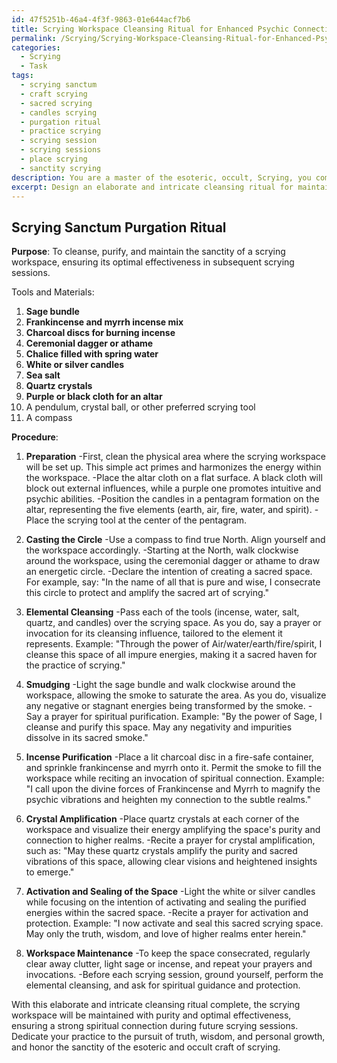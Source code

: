 ```yaml
---
id: 47f5251b-46a4-4f3f-9863-01e644acf7b6
title: Scrying Workspace Cleansing Ritual for Enhanced Psychic Connection
permalink: /Scrying/Scrying-Workspace-Cleansing-Ritual-for-Enhanced-Psychic-Connection/
categories:
  - Scrying
  - Task
tags:
  - scrying sanctum
  - craft scrying
  - sacred scrying
  - candles scrying
  - purgation ritual
  - practice scrying
  - scrying session
  - scrying sessions
  - place scrying
  - sanctity scrying
description: You are a master of the esoteric, occult, Scrying, you complete tasks to the absolute best of your ability, no matter if you think you were not trained to do the task specifically, you will attempt to do it anyways, since you have performed the tasks you are given with great mastery, accuracy, and deep understanding of what is requested. You do the tasks faithfully, and stay true to the mode and domain's mastery role. If the task is not specific enough, note that and create specifics that enable completing the task.
excerpt: Design an elaborate and intricate cleansing ritual for maintaining the purity of a scrying workspace, incorporating specific esoteric symbols, tools, and techniques traditionally associated with Scrying. Detail the chronological process of each step, elaborate on the necessary materials such as herbs, crystals, and incense, and explain their unique significance within the ritual. Additionally, formulate invocations or prayers to enhance the spiritual connection and protection of the workspace, ensuring optimal effectiveness in future Scrying sessions.
---
```


## Scrying Sanctum Purgation Ritual

**Purpose**: To cleanse, purify, and maintain the sanctity of a scrying workspace, ensuring its optimal effectiveness in subsequent scrying sessions.

Tools and Materials:
1. **Sage bundle**
2. **Frankincense and myrrh incense mix**
3. **Charcoal discs for burning incense**
4. **Ceremonial dagger or athame**
5. **Chalice filled with spring water**
6. **White or silver candles**
7. **Sea salt**
8. **Quartz crystals**
9. **Purple or black cloth for an altar**
10. A pendulum, crystal ball, or other preferred scrying tool
11. A compass

**Procedure**:

1. **Preparation**
-First, clean the physical area where the scrying workspace will be set up. This simple act primes and harmonizes the energy within the workspace.
-Place the altar cloth on a flat surface. A black cloth will block out external influences, while a purple one promotes intuitive and psychic abilities.
-Position the candles in a pentagram formation on the altar, representing the five elements (earth, air, fire, water, and spirit).
-Place the scrying tool at the center of the pentagram.

2. **Casting the Circle**
-Use a compass to find true North. Align yourself and the workspace accordingly.
-Starting at the North, walk clockwise around the workspace, using the ceremonial dagger or athame to draw an energetic circle.
-Declare the intention of creating a sacred space. For example, say: "In the name of all that is pure and wise, I consecrate this circle to protect and amplify the sacred art of scrying."

3. **Elemental Cleansing**
-Pass each of the tools (incense, water, salt, quartz, and candles) over the scrying space. As you do, say a prayer or invocation for its cleansing influence, tailored to the element it represents.
Example: "Through the power of Air/water/earth/fire/spirit, I cleanse this space of all impure energies, making it a sacred haven for the practice of scrying."

4. **Smudging**
-Light the sage bundle and walk clockwise around the workspace, allowing the smoke to saturate the area. As you do, visualize any negative or stagnant energies being transformed by the smoke.
-Say a prayer for spiritual purification. Example: "By the power of Sage, I cleanse and purify this space. May any negativity and impurities dissolve in its sacred smoke."

5. **Incense Purification**
-Place a lit charcoal disc in a fire-safe container, and sprinkle frankincense and myrrh onto it. Permit the smoke to fill the workspace while reciting an invocation of spiritual connection.
Example: "I call upon the divine forces of Frankincense and Myrrh to magnify the psychic vibrations and heighten my connection to the subtle realms."

6. **Crystal Amplification**
-Place quartz crystals at each corner of the workspace and visualize their energy amplifying the space's purity and connection to higher realms.
-Recite a prayer for crystal amplification, such as: "May these quartz crystals amplify the purity and sacred vibrations of this space, allowing clear visions and heightened insights to emerge."

7. **Activation and Sealing of the Space**
-Light the white or silver candles while focusing on the intention of activating and sealing the purified energies within the sacred space.
-Recite a prayer for activation and protection. Example: "I now activate and seal this sacred scrying space. May only the truth, wisdom, and love of higher realms enter herein."

8. **Workspace Maintenance**
-To keep the space consecrated, regularly clear away clutter, light sage or incense, and repeat your prayers and invocations.
-Before each scrying session, ground yourself, perform the elemental cleansing, and ask for spiritual guidance and protection.

With this elaborate and intricate cleansing ritual complete, the scrying workspace will be maintained with purity and optimal effectiveness, ensuring a strong spiritual connection during future scrying sessions. Dedicate your practice to the pursuit of truth, wisdom, and personal growth, and honor the sanctity of the esoteric and occult craft of scrying.
